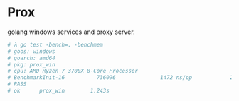 # Prox

golang windows services and proxy server.

```bash
# λ go test -bench=. -benchmem
# goos: windows
# goarch: amd64
# pkg: prox_win
# cpu: AMD Ryzen 7 3700X 8-Core Processor
# BenchmarkInit-16          736096              1472 ns/op            2425 B/op          9 allocs/op
# PASS
# ok      prox_win        1.243s




```

